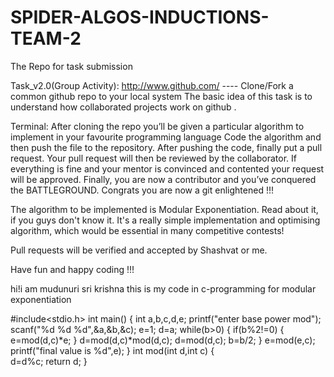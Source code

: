 # SPIDER-ALGOS-INDUCTIONS-TEAM-2
The Repo for task submission

Task_v2.0(Group Activity): http://www.github.com/ ---- Clone/Fork a common github repo to your local system The basic idea of this task is to understand how collaborated projects work on github .

Terminal: After cloning the repo you’ll be given a particular algorithm to implement in your favourite programming language Code the algorithm and then push the file to the repository. After pushing the code, finally put a pull request. Your pull request will then be reviewed by the collaborator. If everything is fine and your mentor is convinced and contented your request will be approved. Finally, you are now a contributor and you’ve conquered the BATTLEGROUND. Congrats you are now a git enlightened !!!

The algorithm to be implemented is Modular Exponentiation. Read about it, if you guys don't know it. It's a really simple implementation and optimising algorithm, which would be essential in many competitive contests!

Pull requests will be verified and accepted by Shashvat or me.

Have fun and happy coding !!!

hi!i am mudunuri sri krishna
this is my code in c-programming for modular exponentiation

#include<stdio.h>
int main()
{
	int a,b,c,d,e;
	printf("enter base power mod");
	scanf("%d %d %d",&a,&b,&c);
	e=1;
	d=a;
	while(b>0)
	{
	   	if(b%2!=0)
	   	{   
            e=mod(d,c)*e;
     	}
		d=mod(d,c)*mod(d,c);
		d=mod(d,c);
		b=b/2;
	}
	e=mod(e,c);
	printf("final value is %d",e);
}
int mod(int d,int c)
{   
	d=d%c;
	return d;
}
